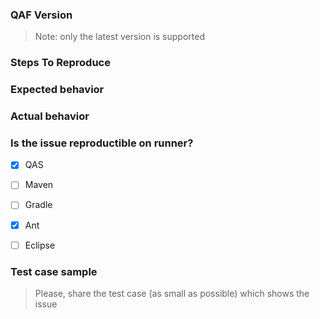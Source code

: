 ### QAF Version
> Note: only the latest version is supported

### Steps To Reproduce


### Expected behavior


### Actual behavior


### Is the issue reproductible on runner?

- [x] QAS
- [ ] Maven
- [ ] Gradle
- [x] Ant
- [ ] Eclipse


### Test case sample
> Please, share the test case (as small as possible) which shows the issue
